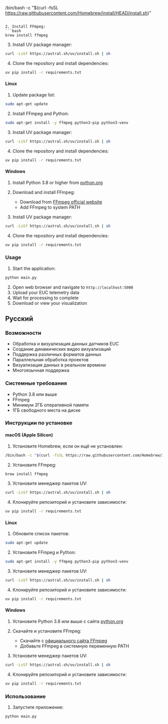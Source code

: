 /bin/bash -c "$(curl -fsSL https://raw.githubusercontent.com/Homebrew/install/HEAD/install.sh)"
```

2. Install FFmpeg:
```bash
brew install ffmpeg
```

3. Install UV package manager:
```bash
curl -LsSf https://astral.sh/uv/install.sh | sh
```

4. Clone the repository and install dependencies:
```bash
uv pip install -r requirements.txt
```

#### Linux
1. Update package list:
```bash
sudo apt-get update
```

2. Install FFmpeg and Python:
```bash
sudo apt-get install -y ffmpeg python3-pip python3-venv
```

3. Install UV package manager:
```bash
curl -LsSf https://astral.sh/uv/install.sh | sh
```

4. Clone the repository and install dependencies:
```bash
uv pip install -r requirements.txt
```

#### Windows
1. Install Python 3.8 or higher from [python.org](https://python.org)

2. Download and install FFmpeg:
   - Download from [FFmpeg official website](https://ffmpeg.org/download.html)
   - Add FFmpeg to system PATH

3. Install UV package manager:
```bash
curl -LsSf https://astral.sh/uv/install.sh | sh
```

4. Clone the repository and install dependencies:
```bash
uv pip install -r requirements.txt
```

### Usage
1. Start the application:
```bash
python main.py
```
2. Open web browser and navigate to `http://localhost:5000`
3. Upload your EUC telemetry data
4. Wait for processing to complete
5. Download or view your visualization

## Русский

### Возможности
- Обработка и визуализация данных датчиков EUC
- Создание динамических видео визуализаций
- Поддержка различных форматов данных
- Параллельная обработка проектов
- Визуализация данных в реальном времени
- Многоязычная поддержка

### Системные требования
- Python 3.8 или выше
- FFmpeg
- Минимум 2ГБ оперативной памяти
- 1ГБ свободного места на диске

### Инструкции по установке

#### macOS (Apple Silicon)
1. Установите Homebrew, если он ещё не установлен:
```bash
/bin/bash -c "$(curl -fsSL https://raw.githubusercontent.com/Homebrew/install/HEAD/install.sh)"
```

2. Установите FFmpeg:
```bash
brew install ffmpeg
```

3. Установите менеджер пакетов UV:
```bash
curl -LsSf https://astral.sh/uv/install.sh | sh
```

4. Клонируйте репозиторий и установите зависимости:
```bash
uv pip install -r requirements.txt
```

#### Linux
1. Обновите список пакетов:
```bash
sudo apt-get update
```

2. Установите FFmpeg и Python:
```bash
sudo apt-get install -y ffmpeg python3-pip python3-venv
```

3. Установите менеджер пакетов UV:
```bash
curl -LsSf https://astral.sh/uv/install.sh | sh
```

4. Клонируйте репозиторий и установите зависимости:
```bash
uv pip install -r requirements.txt
```

#### Windows
1. Установите Python 3.8 или выше с сайта [python.org](https://python.org)

2. Скачайте и установите FFmpeg:
   - Скачайте с [официального сайта FFmpeg](https://ffmpeg.org/download.html)
   - Добавьте FFmpeg в системную переменную PATH

3. Установите менеджер пакетов UV:
```bash
curl -LsSf https://astral.sh/uv/install.sh | sh
```

4. Клонируйте репозиторий и установите зависимости:
```bash
uv pip install -r requirements.txt
```

### Использование
1. Запустите приложение:
```bash
python main.py